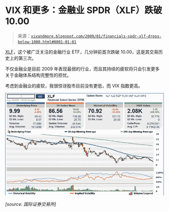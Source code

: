 <!--yml

category: 未分类

date: 2024-05-18 18:05:52

-->

# VIX 和更多：金融业 SPDR（XLF）跌破 10.00

> 来源：[`vixandmore.blogspot.com/2009/01/financials-spdr-xlf-drops-below-1000.html#0001-01-01`](http://vixandmore.blogspot.com/2009/01/financials-spdr-xlf-drops-below-1000.html#0001-01-01)

[XLF](http://vixandmore.blogspot.com/search/label/XLF)，这个被广泛关注的金融行业 ETF，几分钟前首次跌破 10.00，这是其交易历史上的第三次。

不仅金融业是目前 2009 年表现最弱的行业，而且其持续的疲软将只会引发更多关于金融体系结构完整性的担忧。

考虑到金融业的疲软，我很惊讶股市目前没有更低，而 VIX 指数更高。

![](img/ded5438e08f03eeb5d626e1f5cffaddc.png)

*[source: 国际证券交易所]*
